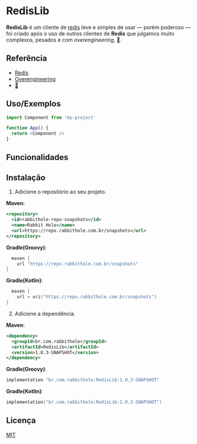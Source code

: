 
# RedisLib

**RedisLib** é um cliente de [redis](https://redis.io/) leve e simples de usar — porém poderoso — foi criado após o uso de outros clientes de **Redis** que julgamos muito complexos, pesados e  com *overengineering*, 💋.


## Referência

 - [Redis](https://redis.io/)
 - [Overengineering](https://en.wikipedia.org/wiki/Overengineering)
 - [💋](https://pt.wikipedia.org/wiki/Princ%C3%ADpio_KISS)


## Uso/Exemplos

```javascript
import Component from 'my-project'

function App() {
  return <Component />
}
```


## Funcionalidades



## Instalação

1. Adicione o repositório ao seu projeto.

**Maven**:
```xml
<repository>
  <id>rabbithole-repo-snapshots</id>
  <name>Rabbit Hole</name>
  <url>https://repo.rabbithole.com.br/snapshots</url>
</repository>
```

**Gradle(Groovy)**:
```groovy
  maven {
    url "https://repo.rabbithole.com.br/snapshots"
}
```

**Gradle(Kotlin)**:
```kotlin
  maven {
    url = uri("https://repo.rabbithole.com.br/snapshots")
}
```
2. Adicione a dependência.

**Maven**:
```xml
<dependency>
  <groupId>br.com.rabbithole</groupId>
  <artifactId>RedisLib</artifactId>
  <version>1.0.3-SNAPSHOT</version>
</dependency>
```

**Gradle(Groovy)**:
```groovy
implementation "br.com.rabbithole:RedisLib:1.0.3-SNAPSHOT"
```

**Gradle(Kotlin)**:
```kotlin
implementation("br.com.rabbithole:RedisLib:1.0.3-SNAPSHOT")
```
## Licença

[MIT](https://choosealicense.com/licenses/mit/)

